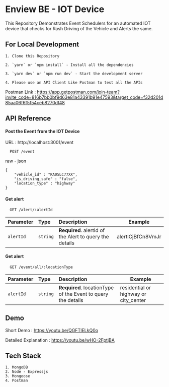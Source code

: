 
# Enview BE - IOT Device 

This Repository Demonstrates Event Schedulers for an automated IOT device that checks for Rash Driving of the Vehicle and Alerts the same.

## For Local Development

    1. Clone this Repository

    2. `yarn` or `npm install` - Install all the dependencies
    
    3. `yarn dev` or `npm run dev` - Start the development server

    4. Please use an API Client Like Postman to test all the APIs

Postman Link : 
  https://app.getpostman.com/join-team?invite_code=816b7bb0bf9d63e81a43391b91e47593&target_code=f32d201d85aa06f6f5f54ceb8270df48

  





## API Reference

#### Post the Event from the IOT Device

URL : http://localhost:3001/event

```http
  POST /event
```
raw - json 

    {
        "vehicle_id" : "KA05LC77XX",
        "is_driving_safe" : "false",
        "location_type" : "highway"
    }

#### Get alert

```http
  GET /alert/:alertId
```

| Parameter | Type     | Description                       | Example |
| :-------- | :------- | :-------------------------------- | ------ |
| `alertId`      | `string` | **Required**. alertId of the Alert to query the details | alertlCjBfCn8VmJr |

#### Get alert

```http
  GET /event/all/:locationType
```

| Parameter | Type     | Description                       |  Example |
| :-------- | :------- | :-------------------------------- | ------ |
| `alertId`      | `string` | **Required**. locationType of the Event to query the details | residential or highway or city_center |



## Demo
Short Demo : https://youtu.be/QGFTIELkQ0o

Detailed Explanation : https://youtu.be/wHO-2FptjBA


## Tech Stack
    
    1. MongoDB 
    2. Node - Expressjs 
    3. Mongoose
    4. Postman
